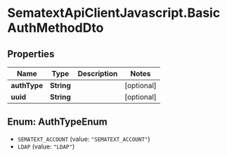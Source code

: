 # SematextApiClientJavascript.BasicAuthMethodDto

## Properties

| Name         | Type       | Description | Notes      |
| ------------ | ---------- | ----------- | ---------- |
| **authType** | **String** |             | [optional] |
| **uuid**     | **String** |             | [optional] |

<a name="AuthTypeEnum"></a>

## Enum: AuthTypeEnum

* `SEMATEXT_ACCOUNT` (value: `"SEMATEXT_ACCOUNT"`)
* `LDAP` (value: `"LDAP"`)
